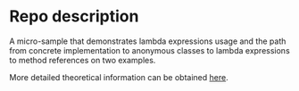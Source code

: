 # Repo description

A micro-sample that demonstrates lambda expressions usage and the path from concrete implementation to anonymous classes to lambda expressions to method references on two examples.

More detailed theoretical information can be obtained [here](https://jenkov.com/tutorials/java/lambda-expressions.html).